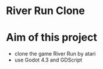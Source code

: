 # River Run Clone

# Aim of this project

- clone the game River Run by atari
- use Godot 4.3 and GDScript
